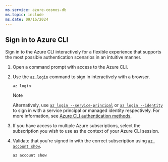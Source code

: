 ```yaml
---
ms.service: azure-cosmos-db
ms.topic: include
ms.date: 09/16/2024
---
```


## Sign in to Azure CLI

Sign in to the Azure CLI interactively for a flexible experience that supports the most possible authentication scenarios in an intuitive manner.

1. Open a command prompt with access to the Azure CLI.

1. Use the [`az login`](/cli/azure/reference-index#az-login) command to sign in interactively with a browser.

    ```azurecli-interactive
    az login
    ```

    > [!NOTE]
    > Alternatively, use [`az login --service-principal`](/cli/azure/authenticate-azure-cli-service-principal) or [`az login --identity`](/cli/azure/authenticate-azure-cli-managed-identity) to sign in with a service principal or managed identity respectively. For more information, see [Azure CLI authentication methods](/cli/azure/authenticate-azure-cli).

1. If you have access to multiple Azure subscriptions, select the subscription you wish to use as the context of your Azure CLI session.

1. Validate that you're signed in with the correct subscription using [`az account show`](/cli/azure/account#az-account-show).

    ```azurecli-interactive
    az account show
    ```
